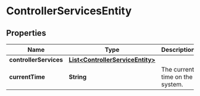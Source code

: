 # ControllerServicesEntity

## Properties
Name | Type | Description | Notes
------------ | ------------- | ------------- | -------------
**controllerServices** | [**List&lt;ControllerServiceEntity&gt;**](ControllerServiceEntity.md) |  |  [optional]
**currentTime** | **String** | The current time on the system. |  [optional]
